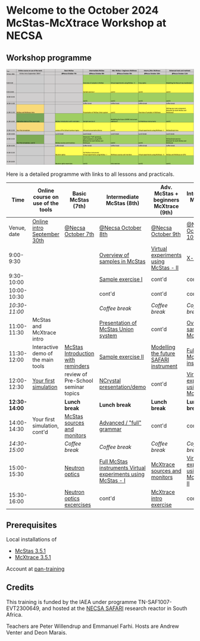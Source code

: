 # Welcome to the October 2024 McStas-McXtrace Workshop at NECSA

## Workshop programme

[![Workshop programme](pics/programme.png)](https://docs.google.com/spreadsheets/d/1PozT8aH9RE5SZ5jEX8cpKLu-l-wqrZfPHrYnqLqC1vo/edit?usp=sharing)

Here is a detailed programme with links to all lessons and practicals.


| Time                | Online course on use of the tools  | Basic McStas (7th)                  | Intermediate McStas (8th)                                                                              | Adv. McStas + beginners McXtrace (9th)               | Interm./Adv. McXtrace (10th)            | Advanced tools and methods (11th)                                      |
|---------------------|------------------------------------|-------------------------------------|--------------------------------------------------------------------------------------------------------|------------------------------------------------------|-----------------------------------------|------------------------------------------------------------------------|
| Venue, date         | [Online intro September 30th](00_Preschool_Monday_September_30th/) | [@Necsa October 7th](01_Monday_October_7th/)  | [@Necsa October 8th](02_Tuesday_October_8th/)                 | [@Necsa October 9th](03_Wednesday_October_9th/)      | [@Necsa October 10th](04_Thursday_October_10th/) | [@Necsa October 11th](05_Friday_October_11th/)                |
| 9:00-9:30           |                                    |                                     | [Overview of samples in McStas](02_Tuesday_October_8th/05_McStas_samples)                              | [Virtual experiments using McStas - II](03_Wednesday_October_9th/12_McStas_virtual_experiments_II) | [X-ray optics](04_Thursday_October_10th/16_Xray_optics) | [Modelling the Necsa X-ray machines](05_Friday_October_11th/20_NECSA_Xray_machines) |
| 9:30-10:00          |                                    |                                     | [Sample exercise I](02_Tuesday_October_8th/06_McStas_sample_exercise_I)                                | cont'd                                               | cont'd                                  | cont'd                                                                 |
| 10:00-10:30         |                                    |                                     | cont'd                                                                                                 | cont'd                                               | cont'd                                  | cont'd                                                                 |
| *10:30-11:00*       |                                    |                                     | *Coffee break*                                                                                         | *Coffee break*                                       | *Coffee break*                          | *Coffee break*                                                         |
| 11:00-11:30         | McStas and McXtrace intro          |                                     | [Presentation of McStas Union system](02_Tuesday_October_8th/07_McStas_Union_subsystem)                | cont'd                                               | [Overview of samples in McXtrace](04_Thursday_October_10th/17_McXtrace_samples) | [Writing your own component](05_Friday_October_11th/21_Write_your_own_component) |
| 11:30-12:00         | Interactive demo of the main tools | [McStas Introduction with reminders](01_Monday_October_7th/01_McStas_intro)  | [Sample exercise II](02_Tuesday_October_8th/08_McStas_sample_exercise_II) | [Modelling the future SAFARI instrument](03_Wednesday_October_9th/13_Future_SAFARI_instrument_suite) | [Full McXtrace instruments](04_Thursday_October_10th/18_McXtrace_virtual_experiments_I) | cont'd |
| 12:00-12:30         | [Your first simulation](03_a_first_simulation) | review of Pre-School seminar topics | [NCrystal presentation/demo](02_Tuesday_October_8th/09_NCrystal)                           | cont'd                                               | [Virtual experiments using McXtrace - I](04_Thursday_October_10th/)  | [McStasScript intro](05_Friday_October_11th/22_McStasscript)  |
| **12:30-14:00**     |                                    | **Lunch break**                     | **Lunch break**                                                                                        | **Lunch break**                                      | **Lunch break**                         | **Lunch break**                                                        |
| 14:00-14:30         | Your first simulation, cont'd      | [McStas sources and monitors](01_Monday_October_7th/02_McStas_sources_and_monitors) | [Advanced / "full" grammar](02_Tuesday_October_8th/10_Full_grammar) | cont'd                                  | cont'd                                  | [McStasScript exercise](05_Friday_October_11th/22_McStasscript)       |
| *14:30-15:00*       |                                    | *Coffee break*                      | *Coffee break*                                                                                         | *Coffee break*                                       | *Coffee break*                          | *Coffee break*                                                         |
| 15:00-15:30         |                                    | [Neutron optics](01_Monday_October_7th/03_Neutron_optics) | [Full McStas instruments Virtual experiments using McStas - I](02_Tuesday_October_8th/11_McStas_virtual_experiments_I) | [McXtrace sources and monitors](03_Wednesday_October_9th/14_McXtrace_sources_and_monitors) | [Virtual experiments using McXtrace - II](04_Thursday_October_10th/19_McXtrace_virtual_experiments_II) | [McStas and McXtrace on GPU](05_Friday_October_11th/23_McStas_and_McXtrace_on_GPU) |
| 15:30-16:00         |                                    | [Neutron optics excercises](01_Monday_October_7th/04_Neutron_optics_exercises) | cont'd                                                      | [McXtrace intro exercise](03_Wednesday_October_9th/15_McXtrace_intro_exercise) | cont'd        | cont'd                                                                 |

## Prerequisites

Local installations of

  - [McStas 3.5.1](https://github.com/McStasMcXtrace/McCode/tree/main/INSTALL-McStas)
  - [McXtrace 3.5.1](https://github.com/McStasMcXtrace/McCode/tree/main/INSTALL-McXtrace)

Account at [pan-training](https://e-learning.pan-training.eu)

## Credits

This training is funded by the IAEA under programme TN-SAF1007-EVT2300649, 
and hosted at the [NECSA SAFARI](https://www.necsa.co.za/) research reactor in South Africa.

Teachers are Peter Willendrup and Emmanuel Farhi. Hosts are Andrew Venter and Deon Marais.

